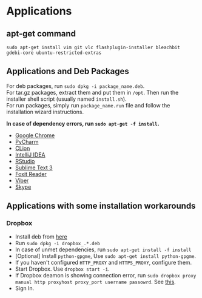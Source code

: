# Applications

## apt-get command

    sudo apt-get install vim git vlc flashplugin-installer bleachbit gdebi-core ubuntu-restricted-extras

## Applications and Deb Packages


For deb packages, run `sudo dpkg -i package_name.deb`.  
For tar.gz packages, extract them and put them in `/opt`. Then run the installer shell script (usually named `install.sh`).  
For run packages, simply run `package_name.run` file and follow the installation wizard instructions.  

**In case of dependency errors, run `sudo apt-get -f install`.**

* [Google Chrome](https://www.google.com/chrome/browser/thankyou.html?platform=linux)
* [PyCharm](https://www.jetbrains.com/pycharm/download/#section=linux)
* [CLion](https://www.jetbrains.com/clion/)
* [IntelliJ IDEA](https://www.jetbrains.com/idea/)
* [RStudio](https://www.rstudio.com/products/rstudio/download2/)
* [Sublime Text 3](https://www.sublimetext.com/3)
* [Foxit Reader](https://www.foxitsoftware.com/products/pdf-reader/)
* [Viber](http://www.viber.com/en/products/linux)
* [Skype](https://www.skype.com/en/download-skype/skype-for-linux/downloading/?type=ubuntu64)

## Applications with some installation workarounds

### Dropbox

* Install deb from [here](https://www.dropbox.com/install?os=lnx)
* Run `sudo dpkg -i dropbox_.*.deb`
* In case of unmet dependencies, run `sudo apt-get install -f install`
* [Optional] Install `python-gpgme`, Use `sudo apt-get install python-gpgme`.
* If you haven't configured `HTTP_PROXY` and `HTTPS_PROXY`, configure them.
* Start Dropbox. Use `dropbox start -i`.
* If Dropbox deamon is showing connection error, run `sudo dropbox proxy manual http proxyhost proxy_port username passowrd`. See [this](http://askubuntu.com/a/718794).
* Sign In.


